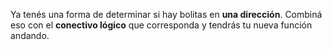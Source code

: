Ya tenés una forma de determinar si hay bolitas en **una dirección**. Combiná eso con el **conectivo lógico** que corresponda y tendrás tu nueva función andando.